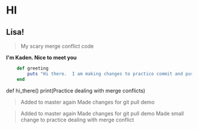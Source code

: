# HI

## Lisa!

>My scary merge conflict code

**I'm Kaden. Nice to meet you**

```ruby
	def greeting
		puts "Hi there.  I am making changes to practice commit and push"
	end
```
def hi_there()
	print(Practice dealing with merge conflicts)
	
> Added to master again
> Made changes for git pull demo

> Added to master again
> Made changes for git pull demo
> Made small change to practice dealing with merge conflict
